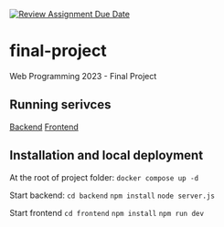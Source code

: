 [![Review Assignment Due Date]()]()

# final-project

Web Programming 2023 - Final Project

## Running serivces

[Backend](https://final-project-marketplace-db.onrender.com)
[Frontend](https://marketplace-final-front.onrender.com)

## Installation and local deployment

At the root of project folder:
`docker compose up -d`

Start backend:
`cd backend`
`npm install`
`node server.js`

Start frontend
`cd frontend`
`npm install`
`npm run dev`
